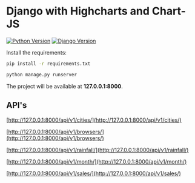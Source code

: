 # Django with Highcharts and Chart-JS

[![Python Version](https://img.shields.io/badge/python-3.8-brightgreen.svg)](https://python.org)
[![Django Version](https://img.shields.io/badge/django-3.2-brightgreen.svg)](https://djangoproject.com)

Install the requirements:

```bash
pip install -r requirements.txt
```

```bash
python manage.py runserver
```

The project will be available at **127.0.0.1:8000**.

## API's 
[http://127.0.0.1:8000/api/v1/cities/](http://127.0.0.1:8000/api/v1/cities/)

[http://127.0.0.1:8000/api/v1/browsers/](http://127.0.0.1:8000/api/v1/browsers/)

[http://127.0.0.1:8000/api/v1/rainfall/](http://127.0.0.1:8000/api/v1/rainfall/)

[http://127.0.0.1:8000/api/v1/month/](http://127.0.0.1:8000/api/v1/month/)

[http://127.0.0.1:8000/api/v1/sales/](http://127.0.0.1:8000/api/v1/sales/)